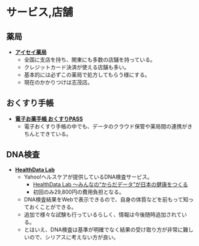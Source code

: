 サービス,店舗
====

薬局
----

- [**アイセイ薬局**](http://www.aisei.co.jp/#filter=.user)
  - 全国に支店を持ち、関東にも多数の店舗を持っている。
  - クレジットカード決済が使える店舗も多い。
  - 基本的には必ずこの薬局で処方してもらう様にする。
  - 現在のかかりつけは志茂店。

おくすり手帳
----

- [**電子お薬手帳 おくすりPASS**](http://www.aisei.co.jp/user/efforts/pass/tabid/282/Default.aspx)
  - 電子おくすり手帳の中でも、データのクラウド保管や薬局間の連携がきちんとできている。

DNA検査
----

- [**HealthData Lab**](https://my.health.yahoo.co.jp/gene/)
  - Yahoo!ヘルスケアが提供しているDNA検査サービス。
    - [HealthData Lab ～みんなの“からだデータ”が日本の健康をつくる](http://medical.yahoo.co.jp/hdl/)
    - 初回のみ29,800円の費用負担となる。
  - DNA検査結果をWebで表示できるので、自身の体質などを前もって知っておくことができる。
  - 追加で様々な試験も行っているらしく、情報は今後随時追加されている。
  - とはいえ、DNA検査は基準が明確でなく結果の受け取り方が非常に難しいので、シリアスに考えない方が良い。
